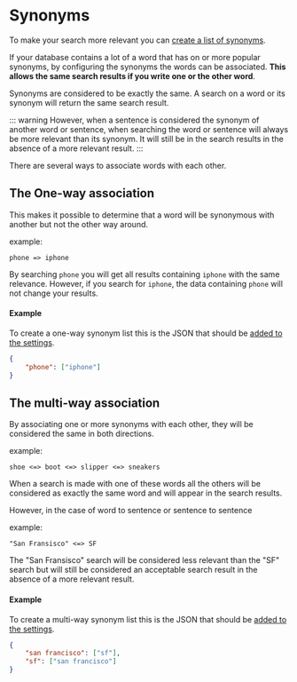 # Synonyms

To make your search more relevant you can [create a list of synonyms](/references/synonyms.md#add-or-replace-synonyms).

If your database contains a lot of a word that has on or more popular synonyms, by configuring the synonyms the words can be associated. **This allows the same search results if you write one or the other word**.

Synonyms are considered to be exactly the same.
A search on a word or its synonym will return the same search result.

::: warning
However, when a sentence is considered the synonym of another word or sentence, when searching the word or sentence will always be more relevant than its synonym. It will still be in the search results in the absence of a more relevant result.
:::

There are several ways to associate words with each other.

## The One-way association

This makes it possible to determine that a word will be synonymous with another but not the other way around.

example:
```
phone => iphone
```

By searching `phone` you will get all results containing `iphone` with the same relevance. However, if you search for `iphone`, the data containing `phone` will not change your results.

#### Example

To create a one-way synonym list this is the JSON that should be [added to the settings](/references/synonyms.md#add-or-replace-synonyms).

``` json
{
    "phone": ["iphone"]
}
```

## The multi-way association

By associating one or more synonyms with each other, they will be considered the same in both directions.

example:
```
shoe <=> boot <=> slipper <=> sneakers
```

When a search is made with one of these words all the others will be considered as exactly the same word and will appear in the search results.

However, in the case of word to sentence or sentence to sentence

example:
```
"San Fransisco" <=> SF
```

The "San Fransisco" search will be considered less relevant than the "SF" search but will still be considered an acceptable search result in the absence of a more relevant result.

#### Example

To create a multi-way synonym list this is the JSON that should be [added to the settings](/references/synonyms.md#add-or-replace-synonyms).

``` json
{
    "san francisco": ["sf"],
    "sf": ["san francisco"]
}
```

